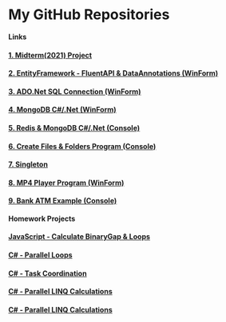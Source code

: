 

# My GitHub Repositories

**Links**
#### [1. Midterm(2021) Project](https://github.com/LearAdini/MiddleYear-Project/blob/main/README.md)
#### [2. EntityFramework - FluentAPI & DataAnnotations (WinForm)](https://learadini.github.io/EntityFramework-FluentAPI-DataAnnotations/)
#### [3. ADO.Net SQL Connection (WinForm)](https://learadini.github.io/ActiveX-Data-Objects-SQL/)
#### [4. MongoDB C#/.Net (WinForm)](https://learadini.github.io/MongoDB-C-.NET-Driver/)
#### [5. Redis & MongoDB C#/.Net (Console)](https://learadini.github.io/MongoDB-Redis-.NET/)
#### [6. Create Files & Folders Program (Console)](https://learadini.github.io/Create-Files-and-Folders/)
#### [7. Singleton](https://github.com/LearAdini/Singleton/)
#### [8. MP4 Player Program (WinForm)](https://learadini.github.io/WinForm-Media-Player/)
#### [9. Bank ATM Example (Console)](https://learadini.github.io/ATM-PROJECT/)


**Homework Projects**
#### [JavaScript - Calculate BinaryGap & Loops](https://github.com/LearAdini/JavaScript-Loops-and-BinaryGap)
#### [C# - Parallel Loops](https://github.com/LearAdini/ParallelLoops)
#### [C# - Task Coordination](https://github.com/LearAdini/TaskCoordination)
#### [C# - Parallel LINQ Calculations](https://github.com/LearAdini/ParallelLinqCalculations)
#### [C# - Parallel LINQ Calculations](https://github.com/LearAdini/ParallelLinqCalculations)
